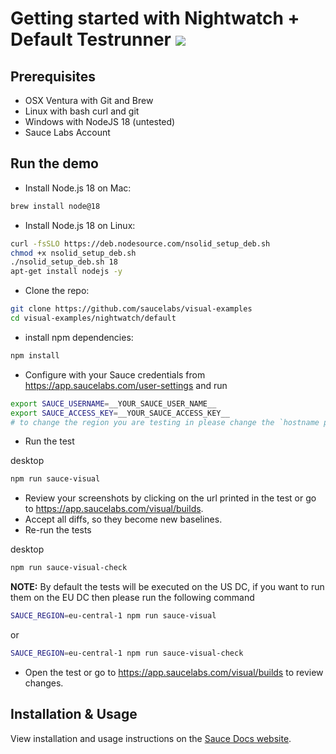 # Getting started with Nightwatch + Default Testrunner [![](https://badgen.net/badge/Run%20this%20/README/5B3ADF?icon=https://runme.dev/img/logo.svg)](https://runme.dev/api/runme?repository=git%40github.com%3Asaucelabs%2Fvisual-examples.git)

## Prerequisites

- OSX Ventura with Git and Brew
- Linux with bash curl and git
- Windows with NodeJS 18 (untested)
- Sauce Labs Account

## Run the demo

- Install Node.js 18 on Mac:

```sh { name=nodejs-mac }
brew install node@18
```

- Install Node.js 18 on Linux:

```sh { name=nodejs-linux }
curl -fsSLO https://deb.nodesource.com/nsolid_setup_deb.sh
chmod +x nsolid_setup_deb.sh
./nsolid_setup_deb.sh 18
apt-get install nodejs -y
```

- Clone the repo:

```sh { name=clone }
git clone https://github.com/saucelabs/visual-examples
cd visual-examples/nightwatch/default
```

- install npm dependencies:

```sh { name=npm-install }
npm install
```

- Configure with your Sauce credentials from https://app.saucelabs.com/user-settings and run

```sh { name=set-credentials }
export SAUCE_USERNAME=__YOUR_SAUCE_USER_NAME__
export SAUCE_ACCESS_KEY=__YOUR_SAUCE_ACCESS_KEY__
# to change the region you are testing in please change the `hostname property in the wdio.conf.ts file
```

- Run the test

desktop

```sh { name=npm-run }
npm run sauce-visual
```

- Review your screenshots by clicking on the url printed in the test or go to https://app.saucelabs.com/visual/builds.
- Accept all diffs, so they become new baselines.
- Re-run the tests

desktop

```sh { name=npm-run-modified }
npm run sauce-visual-check
```

**NOTE:**
By default the tests will be executed on the US DC, if you want to run them on the EU DC then please run the following command

```sh { name=npm-run-eu }
SAUCE_REGION=eu-central-1 npm run sauce-visual
```

or

```sh { name=npm-run-modified-eu }
SAUCE_REGION=eu-central-1 npm run sauce-visual-check
```

- Open the test or go to https://app.saucelabs.com/visual/builds to review changes.

## Installation & Usage

View installation and usage instructions on the [Sauce Docs website](https://docs.saucelabs.com/visual-testing/integrations/nightwatch/).
